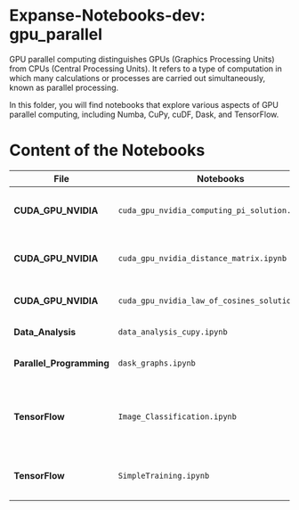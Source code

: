 # Expanse-Notebooks-dev: gpu_parallel

GPU parallel computing distinguishes GPUs (Graphics Processing Units) from CPUs (Central Processing Units). It refers to a type of computation in which many calculations or processes are carried out simultaneously, known as parallel processing.

In this folder, you will find notebooks that explore various aspects of GPU parallel computing, including Numba, CuPy, cuDF, Dask, and TensorFlow.

# Content of the Notebooks


| File                | Notebooks                                                                  | Description                                    |
|---------------------|---------------------------------------------------------------------------|------------------------------------------------|
| **CUDA_GPU_NVIDIA**    | `cuda_gpu_nvidia_computing_pi_solution.ipynb`                           | Compute Pi using CUDA on NVIDIA GPUs          |
|    **CUDA_GPU_NVIDIA**     | `cuda_gpu_nvidia_distance_matrix.ipynb`                                  | Calculate distance matrices with CUDA          |
|  **CUDA_GPU_NVIDIA**      | `cuda_gpu_nvidia_law_of_cosines_solution.ipynb`                         | Solve the law of cosines using CUDA            |
| **Data_Analysis**      | `data_analysis_cupy.ipynb`                                               | Data analysis using CuPy                       |
| **Parallel_Programming** | `dask_graphs.ipynb`                                                     | Parallel programming with Dask                 |
| **TensorFlow**          | `Image_Classification.ipynb`                                             | Build an image classification model using TensorFlow and Keras. |
|    **TensorFlow**                   | `SimpleTraining.ipynb`                                                   | Simple training example with TensorFlow        |
